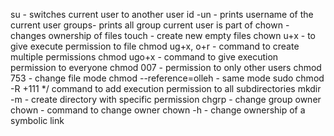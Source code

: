 su - switches current user to another user
id -un - prints username of the current user
groups- prints all group current user is part of
chown - changes ownership of files
touch - create new empty files
chown u+x - to give execute permission to file
chmod ug+x, o+r - command to create multiple permissions
chmod ugo+x - command to give execution permission to everyone
chmod 007 - permission to only other users
chmod 753 - change file mode
chmod --reference=olleh - same mode
sudo chmod -R +111 */ command to add execution permission to all subdirectories
mkdir -m - create directory with specific permission
chgrp - change group owner
chown - command to change owner
chown -h - change ownership of a symbolic link
